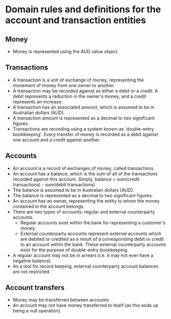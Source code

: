 # Domain rules and definitions for the account and transaction entities

## Money
 * Money is represented using the AUD value object.

## Transactions
 * A transaction is a unit of exchange of money, representing the movement of money from one owner to another.
 * A transaction may be recorded against as either a debit or a credit. A debit represents a reduction in the owner's money, and a credit represents an increase.
 * A transaction has an associated amount, which is assumed to be in Australian dollars (AUD).
 * A transaction amount is represented as a decimal to two significant figures.
 * Transactions are recording using a system known as 'double-entry bookkeeping'. Every transfer of money is recorded as a debit against one account and a credit against another.

## Accounts
 * An account is a record of exchanges of money, called transactions.
 * An account has a balance, which is the sum of all of the transactions recorded against this account. Simply, balance = sum(credit transactions) - sum(debit transactions)
 * The balance is assumed to be in Australian dollars (AUD).
 * The balance is represented as a decimal to two significant figures.
 * An account has an owner, representing the entity to whom the money contained in the account belongs.
 * There are two types of accounts: regular and external counterparty accounts.
   * Regular accounts exist within the bank for representing a customer's money.
   * External counterparty accounts represent external accounts which are debited or credited as a result of a corresponding debit or credit to an account within the bank. These external counterparty accounts exist for the purpose of double-entry bookkeeping.
 * A regular account may not be in arrears (i.e. it may not ever have a negative balance).
 * As a tool for record keeping, external counterparty account balances are not restricted.

## Account transfers
 * Money may be transferred between accounts.
 * An account may not have money transferred to itself (as this ends up being a null operation).
